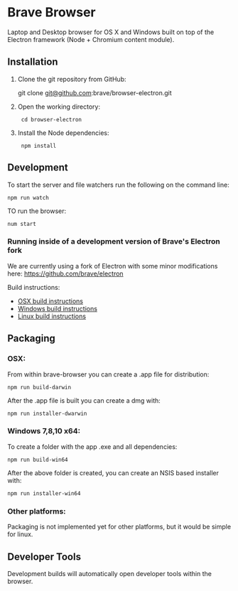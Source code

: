 # Brave Browser

Laptop and Desktop browser for OS X and Windows built on top of the Electron framework (Node + Chromium content module).

## Installation

1. Clone the git repository from GitHub:

    git clone git@github.com:brave/browser-electron.git

2. Open the working directory:

        cd browser-electron

3. Install the Node dependencies:

        npm install

## Development

To start the server and file watchers run the following on the command line:

    npm run watch


TO run the browser:

    num start


### Running inside of a development version of Brave's Electron fork

We are currently using a fork of Electron with some minor modifications here: https://github.com/brave/electron

Build instructions:
- [OSX build instructions](https://github.com/brave/electron/blob/master/docs/development/build-instructions-osx.md)
- [Windows build instructions](https://github.com/brave/electron/blob/master/docs/development/build-instructions-windows.md)
- [Linux build instructions](https://github.com/brave/electron/blob/master/docs/development/build-instructions-linux.md)

## Packaging

### OSX:

From within brave-browser you can create a .app file for distribution:

    npm run build-darwin

After the .app file is built you can create a dmg with:

    npm run installer-dwarwin

### Windows 7,8,10 x64:

To create a folder with the app .exe and all dependencies:

    npm run build-win64

After the above folder is created, you can create an NSIS based installer with:

    npm run installer-win64

### Other platforms:

Packaging is not implemented yet for other platforms, but it would be simple for linux.


## Developer Tools

Development builds will automatically open developer tools within the browser.

